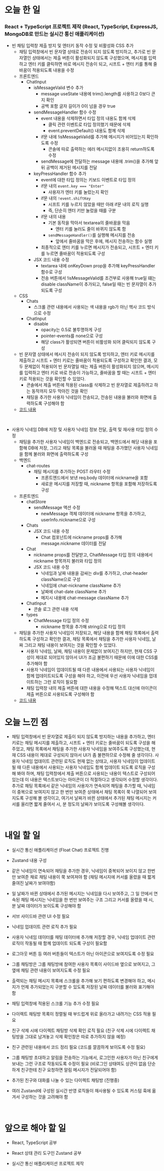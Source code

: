 # 오늘 한 일

### React + TypeScript 프로젝트 제작 (React, TypeScript, ExpressJS, MongoDB로 만드는 실시간 통신 애플리케이션)

- 빈 채팅 입력창 제출 방지 및 엔터키 동작 수정 및 비활성화 CSS 추가
  - 채팅 입력창에서 빈 문자열 상태로 전송이 되지 않도록 방지하고, 추가로 빈 문자열인 상태에서는 제출 버튼이 활성화되지 않도록 구성했으며, 메시지를 입력하고 엔터 키를 클릭하면 바로 메시지 전송이 되고, 시프트 + 엔터 키를 통해 줄바꿈이 적용되도록 내용을 수정
  - 프론트엔드
    - ChatInput
      - isMessageValid 변수 추가
        - message useState 내용에 trim().length를 사용하고 0보다 큰지 확인
        - 공백 포함 글자 길이가 0이 넘을 경우 true
      - sendMessageHandler 함수 수정
        - event 내용을 삭제하면서 타입 정의 내용도 함께 삭제
          - 클릭 관련 이벤트로 타입 정의했기 때문에 삭제
          - event.preventDefault() 내용도 함께 삭제
        - if문 내에 !isMessageValid를 추가해 메시지가 비어있는지 확인하도록 수정
          - 콘솔에 따로 출력하는 에러 메시지없이 조용히 return하도록 수정
        - sendMessage에 전달하는 message 내용에 .trim()을 추가해 앞뒤 공백이 제거된 메시지를 전달
      - keyPressHandler 함수 추가
        - event에 대한 타입 정의는 키보드 이벤트로 타입 정의
        - if문 내의 `event.key === "Enter"`
          - 사용자가 엔터 키를 눌렀는지 확인
        - if문 내의 `!event.shiftKey`
          - 시프트 키를 누르지 않았을 때만 아래 if문 내의 로직 실행
          - 즉, 단순히 엔터 키만 눌렀을 때를 구분
        - if문 내의 내용
          - 기본 동작을 막아서 textarea의 줄바꿈을 막음
            - 엔터 키를 눌러도 줄이 바뀌지 않도록 함
          - `sendMessageHandler()`를 실행해 메시지를 전송
            - 앞에서 줄바꿈을 막은 후에, 메시지 전송하는 함수 실행
        - 최종적으로 엔터 키를 누르면 메시지가 전송되고, 시프트 + 엔터 키를 누르면 줄바꿈이 적용되도록 구성
      - JSX 코드 내용 수정
        - textarea 내에 onKeyDown prop을 추가해 keyPressHandler 함수로 구성
        - 전송 버튼에서 !isMessageValid를 조건부로 사용해 true일 떄는 disable className이 추가되고, false일 때는 빈 문자열이 추가되도록 구성
  - CSS
    - Chats
      - 스크롤 관련 내용에서 사용되는 색 내용을 rgb가 아닌 헥사 코드 방식으로 수정
    - ChatInput
      - disable
        - opacity는 0.5로 불투명하게 구성
        - pointer-events를 none으로 구성
        - 해당 class가 활성되면 버튼이 비활성화 되어 클릭되지 않도록 구성
  - 빈 문자열 상태에서 메시지 전송이 되지 않도록 방지하고, 엔터 키로 메시지를 제출하고 시프트 + 엔터 키로는 줄바꿈이 적용되도록 구성하고 확인한 결과, 모두 문제없이 적용되어 빈 문자열일 때는 제출 버튼이 활성화되지 않으며, 메시지를 입력하고 엔터 키로 바로 전송이 가능하고, 줄바꿈을 할 때는 시프트 + 엔터 키로 적용되는 것을 확인할 수 있었다.
    - 콘솔에서 제출 버튼에 적용된 class를 삭제하고 빈 문자열로 제출하려고 하는 동작까지 모두 막아진 것을 확인
    - 채팅을 추가한 사용자 닉네임이 전송되고, 전송된 내용을 불러와 화면에 출력하도록 구성해야 함
  - [코드 내용](https://github.com/jeongsangtae/float-chat/commit/cc7175ae00f6f04421352b06a9c665c7b783e811)

<br />

- 사용자 닉네임 DB에 저장 및 사용자 닉네임 정보 전달, 출력 및 재사용 타입 정의 수정
  - 채팅을 추가한 사용자 닉네임이 백엔드로 전송되고, 백엔드에서 해당 내용을 포함해 DB에 저장, 그리고 채팅 목록을 불러올 때 채팅을 추가했던 사용자 닉네임을 함께 불러와 화면에 출력하도록 구성
  - 백엔드
    - chat-routes
      - 채팅 메시지를 추가하는 POST 라우터 수정
        - 프론트엔드에서 보낸 req.body 데이터에 nickname을 포함
        - 새로운 메시지를 저장할 때, nickname 항목을 포함해 저장하도록 구성
  - 프론트엔드
    - chatStore
      - sendMessage 액션 수정
        - newMessage 객체 데이터에 nickname 항목을 추가하고, userInfo.nickname으로 구성
    - Chats
      - JSX 코드 내용 수정
        - Chat 컴포넌트에 nickname props를 추가해 message.nickname 데이터를 전달
    - Chat
      - nickname props를 전달받고, ChatMessage 타입 정의 내용에서 nickname 항목까지 불러와 타입 정의
      - JSX 코드 내용 수정
        - 닉네임과 날짜 내용을 감싸는 div를 추가하고, chat-header className으로 구성
        - 닉네임에 chat-nickname className 추가
        - 날짜에 chat-date className 추가
        - 메지시 내용에 chat-message className 추가
    - ChatInput
      - 콘솔 로그 관련 내용 삭제
    - types
      - ChatMessage 타입 정의 수정
        - nickname 항목을 추가해 string으로 타입 정의
  - 채팅을 추가한 사용자 닉네임이 저장되고, 해당 내용을 함께 채팅 목록에서 출력하도록 구성하고 확인한 결과, 채팅 목록에서 채팅을 추가한 사용자 닉네임, 날짜 그리고 채팅 내용이 보여지는 것을 확인할 수 있었다.
    - 사용자 닉네임, 날짜, 채팅 내용이 문제없이 보여지긴 하지만, 현재 CSS 구성이 제대로 되어있지 않아서 UI가 조금 불편하기 때문에 이에 대한 CSS를 추가해야 함
    - 사용자 닉네임이 업데이트될 때 다른 내용에서 사용되는 사용자 닉네임이 함께 업데이트되도록 구성을 해야 하고, 이전에 우선 사용자 닉네임을 업데이트하는 그런 로직이 필요함
    - 채팅 입력창 내의 제출 버튼에 대한 내용을 수정해 텍스트 대신에 아이콘이 제출 버튼으로 사용되도록 구성해야 함
  - [코드 내용](https://github.com/jeongsangtae/float-chat/commit/0622ea05bddd8876b9c06552c920e5ff69341392)

# 오늘 느낀 점

- 채팅 입력창에서 빈 문자열로 제출이 되지 않도록 방지하는 내용을 추가하고, 엔터 키로는 채팅 메시지를 제출하고, 시프트 + 엔터 키로는 줄바꿈이 되도록 구성을 해주었고, 채팅 목록에서 채팅을 추가한 사용자 닉네임을 보여주도록 구성했는데, 현재 CSS 내용이 제대로 구성되지 않아서 UI가 좀 불편하므로 수정해 줄 생각이다. 사용자 닉네임 업데이트 관련된 로직도 현재 없는 상태고, 사용자 닉네임이 업데이트될 때 다른 내용에서 사용되는 사용자 닉네임도 함께 업데이트 되도록 로직을 구성해 봐야 하며, 채팅 입력창에서 제출 버튼으로 사용되는 내용이 텍스트로 구성되어 있는데 이 내용은 텍스트보다는 아이콘이 더 적절하다고 생각되어 수정할 생각이다. 추가로 채팅 목록에서 같은 닉네임의 사용자가 연속되어 채팅을 추가할 때, 닉네임이 중복으로 보여지지 않고 한 번만 보여준 상태에서 채팅 목록이 쭉 나열되어 보여지도록 구성해 볼 생각이고, 여기서 날짜가 바뀐 상태에서 추가된 채팅 메시지는 커서를 올리면 짧게 줄여서 시, 분 정도의 날짜가 보이도록 구성해볼 생각이다.

<br />

# 내일 할 일

- 실시간 통신 애플리케이션 (Float Chat) 프로젝트 진행

- Zustand 내용 구성

- 같은 닉네임이 연속되어 채팅을 추가한 경우, 닉네임이 중복되어 보이지 않고 한번만 보여준 채로 채팅 내용이 쭉 보여져야 함 (채팅 메시지에 커서를 올렸을 때 짧게 줄여진 날짜가 보여야함)

- 일 날짜가 바뀐 상태에서 추가된 메시지는 닉네임을 다시 보여주고, 그 일 안에서 연속된 채팅 메시지는 닉네임을 한 번만 보여주는 구조 그리고 커서를 올렸을 때 시, 분 날짜 데이터가 보이도록 구성해야 함

- 서브 사이드바 관련 UI 수정 필요

- 닉네임 업데이트 관련 로직 추가 필요

- 사용자 닉네임 데이터를 채팅 데이터에 추가해 저장할 경우, 닉네임 업데이트 관련 로직이 작동될 때 함께 업데이트 되도록 구성이 필요함

- 로그아웃 버튼 등 여러 버튼들이 텍스트가 아닌 아이콘으로 보여지도록 수정 필요

- 그룹 채팅방은 그룹 채팅방에 참여한 사용자 목록이 사이드바 옆으로 보여지고, 그 옆에 채팅 관련 내용이 보여지도록 수정 필요

- 출력되는 채팅 메시지 목록에 스크롤을 추가해 보기 편하도록 변경해야 하고, 메시지가 언제 추가되었는지 구분할 수 있도록 저장된 날짜 데이터를 불러와 표기해야 함

- 채팅 입력창에 적용된 스크롤 기능 추가 수정 필요

- 다이렉트 채팅방 목록이 정렬될 때 부드럽게 위로 올라가고 내려가는 CSS 적용 필요

- 친구 삭제 시에 다이렉트 채팅방 삭제 확인 로직 필요 (친구 삭제 시에 다이렉트 채팅방을 그대로 남겨놓고 삭제 확인창은 따로 추가하지 않을 예정)

- 친구 관련된 내용에서 코드 정리 필요 (코드를 깔끔하게 보이도록 수정 필요)

- 그룹 채팅방 초대하고 알림을 전송하는 기능에서, 로그인한 사용자가 아닌 친구에게 보내는 그런 구조로 작동되도록 수정이 필요 (비로그인 상태여도 상관이 없음 단순하게 친구한테 친구 요청하면 알림 메시지가 전달되어야 함)

- 추가된 친구와 대화를 나눌 수 있는 다이렉트 채팅방 (진행중)

- 여러 Zustand에 구성된 실시간 반영 로직들이 재사용될 수 있도록 커스텀 훅에 옮겨서 구성하는 것을 고려해야 함

<br />

# 앞으로 해야 할 일

- React, TypeScript 공부

- React 상태 관리 도구인 Zustand 공부

- 실시간 통신 애플리케이션 프로젝트 제작
